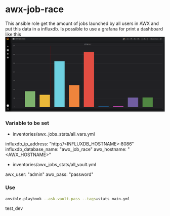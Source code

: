 # awx-job-race

This ansible role get the amount of jobs launched by all users in AWX and put this data in a influxdb.
Is possible to use a grafana for print a dashboard like this
![grafana](grafana_example.png)

### Variable to be set

- inventories/awx_jobs_stats/all_vars.yml

influxdb_ip_address: "http://<INFLUXDB_HOSTNAME>:8086"
influxdb_database_name: "awx_job_race"
awx_hostname: "<AWX_HOSTNAME>"

- inventories/awx_jobs_stats/all_vault.yml

awx_user: "admin"
awx_pass: "password"

### Use

```bash
ansible-playbook --ask-vault-pass --tags=stats main.yml
```
test_dev
